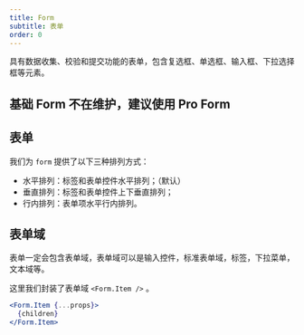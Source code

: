 ```yaml
---
title: Form
subtitle: 表单
order: 0
---
```


具有数据收集、校验和提交功能的表单，包含复选框、单选框、输入框、下拉选择框等元素。

## 基础 Form 不在维护，建议使用 Pro Form

## 表单

我们为 `form` 提供了以下三种排列方式：

- 水平排列：标签和表单控件水平排列；（默认）
- 垂直排列：标签和表单控件上下垂直排列；
- 行内排列：表单项水平行内排列。

## 表单域

表单一定会包含表单域，表单域可以是输入控件，标准表单域，标签，下拉菜单，文本域等。

这里我们封装了表单域 `<Form.Item />` 。

```jsx
<Form.Item {...props}>
  {children}
</Form.Item>
```

